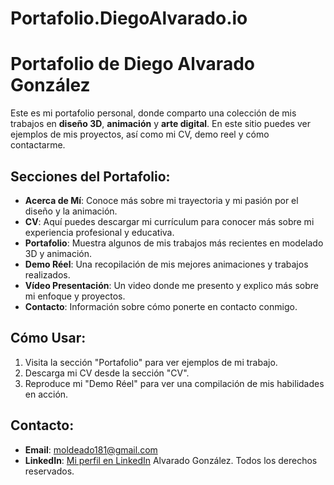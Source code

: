 # Portafolio.DiegoAlvarado.io
# Portafolio de Diego Alvarado González

Este es mi portafolio personal, donde comparto una colección de mis trabajos en **diseño 3D**, **animación** y **arte digital**. En este sitio puedes ver ejemplos de mis proyectos, así como mi CV, demo reel y cómo contactarme.

## Secciones del Portafolio:

- **Acerca de Mí**: Conoce más sobre mi trayectoria y mi pasión por el diseño y la animación.
- **CV**: Aquí puedes descargar mi currículum para conocer más sobre mi experiencia profesional y educativa.
- **Portafolio**: Muestra algunos de mis trabajos más recientes en modelado 3D y animación.
- **Demo Réel**: Una recopilación de mis mejores animaciones y trabajos realizados.
- **Vídeo Presentación**: Un video donde me presento y explico más sobre mi enfoque y proyectos.
- **Contacto**: Información sobre cómo ponerte en contacto conmigo.

## Cómo Usar:

1. Visita la sección "Portafolio" para ver ejemplos de mi trabajo.
2. Descarga mi CV desde la sección "CV".
3. Reproduce mi "Demo Réel" para ver una compilación de mis habilidades en acción.

## Contacto:

- **Email**: [moldeado181@gmail.com](mailto:moldeado181@gmail.com)
- **LinkedIn**: [Mi perfil en LinkedIn](https://www.linkedin.com/in/diego-alvarado-72b0922ab?utm_source=share&utm_campaign=share_via&utm_content=profile&utm_medium=android_app)
 Alvarado González. Todos los derechos reservados.</p>
</footer>

</body>
</html>
